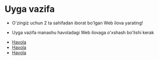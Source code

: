 # Uyga vazifa


- O'zingiz uchun 2 ta sahifadan iborat bo'lgan Web ilova yarating!

- Uyga vazifa manashu havoladagi Web ilovaga o'xshash bo'lishi kerak 

* [Havola](https://www.w3schools.com/html/tryit.asp?filename=tryhtml_intro)
* [Havola](https://www.w3schools.com/html/tryit.asp?filename=tryhtml_basic_img)
* [Havola](https://www.w3schools.com/html/tryit.asp?filename=tryhtml_elements_br)